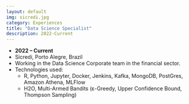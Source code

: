 ```yaml
---
layout: default
img: sicredi.jpg
category: Experiences
title: "Data Science Specialist"
description: 2022-Current
---
```



* __2022 – Current__
* Sicredi, Porto Alegre, Brazil
* Working in the Data Science Corporate team in the financial sector.
* Technologies used:
    + R, Python, Jupyter, Docker, Jenkins, Kafka, MongoDB, PostGres, Amazon Athena, MLFlow
	+ H2O, Multi-Armed Bandits (ε-Greedy, Upper Confidence Bound, Thompson Sampling)